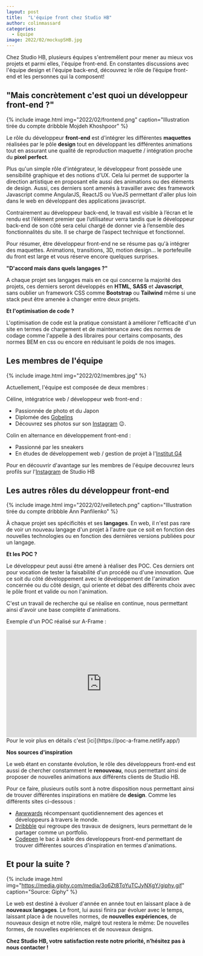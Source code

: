 ```yaml
---
layout: post
title:  "L'équipe front chez Studio HB"
author: colinmassard
categories:
  - Equipe
image: 2022/02/mockupSHB.jpg
---
```


Chez Studio HB, plusieurs équipes s'entremêlent pour mener au mieux vos projets et parmi elles, l'équipe front-end. En constantes discussions avec l'équipe design et l'équipe back-end, découvrez le rôle de l’équipe front-end et les personnes qui la composent!


## "Mais concrètement c'est quoi un développeur front-end ?"

{% include image.html img="2022/02/frontend.png" caption="Illustration tirée du compte dribbble Mojdeh Khoshpoor" %}

Le rôle du développeur **front-end** est d'intégrer les différentes **maquettes** réalisées par le pôle **design** tout en développant les différentes animations tout en assurant une qualité de reproduction maquette / intégration proche du **pixel perfect**.

Plus qu'un simple rôle d'intégrateur, le développeur front possède une sensibilité graphique et des notions d'UX. Cela lui permet de supporter la direction artistique en proposant elle aussi des animations ou des éléments de design. Aussi, ces derniers sont amenés à travailler avec des framework Javascript comme AngularJS, ReactJS ou VueJS permettant d'aller plus loin dans le web en développant des applications javascript.

Contrairement au développeur back-end, le travail est visible à l’écran et le rendu est l’élément premier que l’utilisateur verra tandis que le développeur back-end de son côté sera celui chargé de donner vie à l’ensemble des fonctionnalités du site. Il se charge de l’aspect technique et fonctionnel.

Pour résumer, être développeur front-end ne se résume pas qu'à intégrer des maquettes. Animations, transitions, 3D, motion design… le portefeuille du front est large et vous réserve encore quelques surprises.

**"D'accord mais dans quels langages ?"**

A chaque projet ses langages mais en ce qui concerne la majorité des projets, ces derniers seront développés en **HTML**, **SASS** et **Javascript**, sans oublier un framework CSS comme **Bootstrap** ou **Tailwind** même si une stack peut être amenée à changer entre deux projets.

**Et l'optimisation de code ?**

L'optimisation de code est la pratique consistant à améliorer l'efficacité d'un site en termes de chargement et de maintenance avec des normes de codage comme l'appelle à des libraires pour certains composants, des normes BEM en css ou encore en réduisant le poids de nos images.


## Les membres de l'équipe

{% include image.html img="2022/02/membres.jpg" %}

Actuellement, l'équipe est composée de deux membres :

Céline, intégratrice web / développeur web front-end :
* Passionnée de photo et du Japon
* Diplomée des [Gobelins](https://www.gobelins.fr/formation/mdi-master-design-et-management-de-l-innovation-interactive-cycle-2-lead-technique-ou-lead)
* Découvrez ses photos sur son [Instagram](https://www.instagram.com/celinechamiot) 😉.

Colin en alternance en développement front-end :
* Passionné par les sneakers
* En études de développement web / gestion de projet à l'[Institut G4](https://www.institut-g4.fr/)

Pour en découvrir d'avantage sur les membres de l'équipe decouvrez leurs profils sur l'[Instagram](https://www.instagram.com/studiohblyon/?hl=fr) de Studio HB

## Les autres rôles du développeur front-end

{% include image.html img="2022/02/veilletech.png" caption="Illustration tirée du compte dribbble  Ann Panfilenko" %}

À chaque projet ses spécificités et ses **langages**.  En web, il n'est pas rare de voir un nouveau langage d'un projet à l'autre que ce soit en fonction des nouvelles technologies ou en fonction des dernières versions publiées pour un langage.

**Et les POC ?**

Le développeur peut aussi être amené à réaliser des POC. Ces derniers ont pour vocation de tester la faisabilité d'un procédé ou d'une innovation. Que ce soit du côté développement avec le développement de l'animation concernée ou du côté design, qui oriente et débat des différents choix avec le pôle front et valide ou non l'animation.

C'est un travail de recherche qui se réalise en continue, nous permettant ainsi d'avoir une base complète d'animations.


Exemple d'un POC réalisé sur A-Frame :

<html>
  <div style="position: relative; width: 100%; padding-bottom: 56.25%;">
    <iframe style="position: absolute; top: 0; left: 0; width: 100%; height: 100%; border: 0;" src="https://www.youtube.com/embed/lODCK5H_9tc" frameborder="0" allow=" autoplay;" allowfullscreen></iframe>
  </div>
</html>
Pour le voir plus en détails c'est [ici](https://poc-a-frame.netlify.app/)



**Nos sources d'inspiration**

Le web étant en constante évolution, le rôle des développeurs front-end est aussi de chercher constamment le **renouveau**, nous permettant ainsi de proposer de nouvelles animations aux différents clients de Studio HB.

Pour ce faire, plusieurs outils sont à notre disposition nous permettant ainsi de trouver différentes inspirations en matière de **design**. Comme les différents sites ci-dessous :

* [Awwwards](https://www.awwwards.com/) récompensant quotidiennement des agences et développeurs à travers le monde.
* [Dribbble](https://dribbble.com/) qui regroupe des travaux de designers, leurs permettant de le partager comme un portfolio.
* [Codepen](https://codepen.io/) le bac à sable des developpeurs front-end permettant de trouver différentes sources d'inspiration en termes d'animations.

## Et pour la suite ?

{% include image.html img="https://media.giphy.com/media/3o6Zt8ToYuTCJyNXgY/giphy.gif" caption="Source: Giphy" %}

Le web est destiné à évoluer d'année en année tout en laissant place à de **nouveaux langages**. Le front, lui aussi finira par évoluer avec le temps, laissant place à de nouvelles normes, de **nouvelles expériences**, de nouveaux design et notre rôle, malgré tout restera le même:
De nouvelles formes, de nouvelles expériences et de nouveaux designs.

**Chez Studio HB, votre satisfaction reste notre priorité, n’hésitez pas à nous contacter !**

